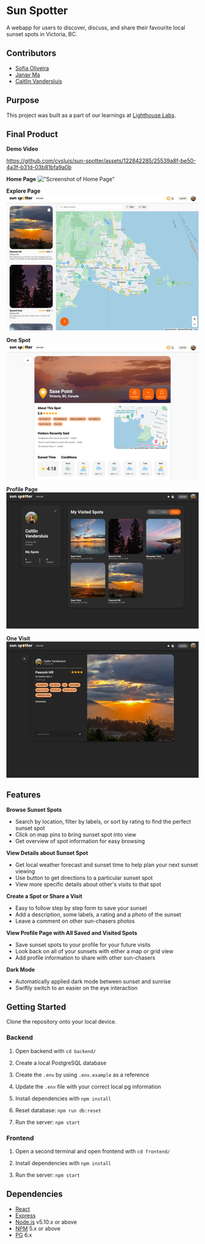 Sun Spotter
===========

A webapp for users to discover, discuss, and share their favourite local sunset spots in Victoria, BC.

## Contributors
- [Sofia Oliveira](https://github.com/sfia-o) 
- [Janay Ma](https://github.com/janaym)
- [Caitlin Vandersluis](https://github.com/cvsluis)

## Purpose
This project was built as a part of our learnings at [Lighthouse Labs](https://www.lighthouselabs.ca).

## Final Product
**Demo Video**

https://github.com/cvsluis/sun-spotter/assets/122842285/25539a8f-be50-4a3f-b31d-03b81bfa9a0b

**Home Page**
!["Screenshot of Home Page"](./docs/screenshots/home.png)

**Explore Page**
!["Screenshot of Explore Page"](./docs/screenshots/explore.png)

**One Spot**
!["Screenshot of One Spot"](./docs/screenshots/one_spot.png)

**Profile Page**
!["Screenshot of Profile Page"](./docs/screenshots/profile.png)

**One Visit**
!["Screenshot of One Visit"](./docs/screenshots/one_visit.png)

## Features
**Browse Sunset Spots**
- Search by location, filter by labels, or sort by rating to find the perfect sunset spot
- Click on map pins to bring sunset spot into view
- Get overview of spot information for easy browsing

**View Details about Sunset Spot**
- Get local weather forecast and sunset time to help plan your next sunset viewing
- Use button to get directions to a particular sunset spot
- View more specific details about other's visits to that spot

**Create a Spot or Share a Visit**
- Easy to follow step by step form to save your sunset
- Add a description, some labels, a rating and a photo of the sunset
- Leave a comment on other sun-chasers photos

**View Profile Page with All Saved and Visited Spots**
- Save sunset spots to your profile for your future visits
- Look back on all of your sunsets with either a map or grid view
- Add profile information to share with other sun-chasers

**Dark Mode**
- Automatically applied dark mode between sunset and sunrise
- Swiftly switch to an easier on the eye interaction


## Getting Started
Clone the repository onto your local device.

### Backend 
1. Open backend with `cd backend/`

1. Create a local PostgreSQL database

2. Create the `.env` by using `.env.example` as a reference

3. Update the `.env` file with your correct local pg information

4. Install dependencies with `npm install`

5. Reset database: `npm run db:reset`

6. Run the server: `npm start`


### Frontend
1. Open a second terminal and open frontend with `cd frontend/`

3. Install dependencies with `npm install`

4. Run the server: `npm start`

## Dependencies
- [React](https://react.dev)
- [Express](https://expressjs.com)
- [Node.js](https://nodejs.org) v5.10.x or above
- [NPM](https://www.npmjs.com) 5.x or above
- [PG](https://www.npmjs.com/package/pg) 6.x
